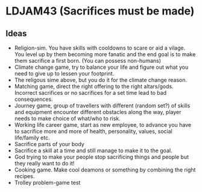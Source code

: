 # LDJAM43 (Sacrifices must be made)

## Ideas

* Religion-sim. You have skills with cooldowns to scare or aid a vilage. You level up by them becoming more fanatic and the end goal is to make them sacrifice a first born. (You can possess non-humans)
* Climate change game, try to balance your life and figure out what you need to give up to lessen your footprint.
* The religous sime above, but you do it for the climate change reason.
* Matching game, direct the right offering to the right altars/gods. Incorrect sacrifices or no sacrifices for a set time lead to bad consequences.
* Journey game, group of travellers with different (random set?) of skills and equipment encounter different obstacles along the way, player needs to make choice of what/who to risk.
* Working life career game, start as new employee, to advance you have to sacrifice more and more of health, personality, values, social life/family etc. 
* Sacrifice parts of your body
* Sacrifice a skill at a time and still manage to make it to the goal.
* God trying to make your people stop sacrificing things and people but they really want to do it!
* Cooking game. Make cool deamons or something by combining the right recipes.
* Trolley problem-game
test
